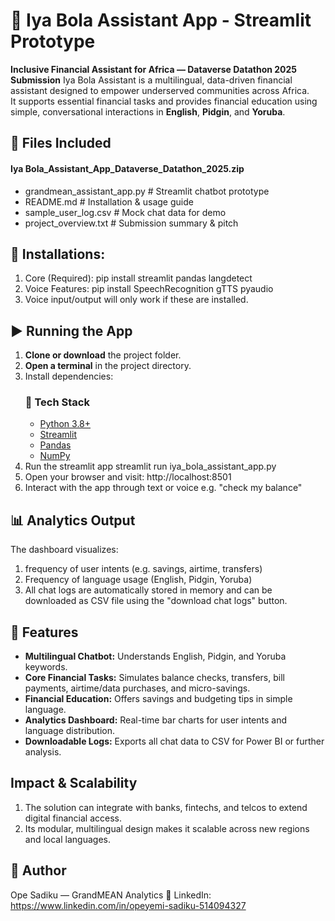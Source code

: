# 💬 Iya Bola Assistant App - Streamlit Prototype
**Inclusive Financial Assistant for Africa — Dataverse Datathon 2025 Submission**
Iya Bola Assistant is a multilingual, data-driven financial assistant designed to empower underserved communities across Africa.  
It supports essential financial tasks and provides financial education using simple, conversational interactions in **English**, **Pidgin**, and **Yoruba**.

## 🧩 Files Included
#### Iya Bola_Assistant_App_Dataverse_Datathon_2025.zip
- grandmean_assistant_app.py    # Streamlit chatbot prototype
- README.md                     # Installation & usage guide
- sample_user_log.csv           # Mock chat data for demo
- project_overview.txt          # Submission summary & pitch

## 🧩 Installations:
1. Core (Required): pip install streamlit pandas langdetect
2. Voice Features: pip install SpeechRecognition gTTS pyaudio
3. Voice input/output will only work if these are installed.

## ▶️ Running the App
1. **Clone or download** the project folder.  
2. **Open a terminal** in the project directory.  
3. Install dependencies:
    ### 🧠 Tech Stack
      - [Python 3.8+](https://www.python.org/downloads/)
      - [Streamlit](https://streamlit.io/)
      - [Pandas](https://pandas.pydata.org/)
      - [NumPy](https://numpy.org/)
4. Run the streamlit app 
   streamlit run iya_bola_assistant_app.py
5. Open your browser and visit:
   http://localhost:8501
6. Interact with the app through text or voice
   e.g. "check my balance"

## 📊 Analytics Output
The dashboard visualizes:
1. frequency of user intents (e.g. savings, airtime, transfers)
2. Frequency of language usage (English, Pidgin, Yoruba)
3. All chat logs are automatically stored in memory and can be downloaded as CSV file using the "download chat logs" button.

## 🚀 Features
- **Multilingual Chatbot:** Understands English, Pidgin, and Yoruba keywords.  
- **Core Financial Tasks:** Simulates balance checks, transfers, bill payments, airtime/data purchases, and micro-savings.  
- **Financial Education:** Offers savings and budgeting tips in simple language.  
- **Analytics Dashboard:** Real-time bar charts for user intents and language distribution.  
- **Downloadable Logs:** Exports all chat data to CSV for Power BI or further analysis.  

## Impact & Scalability
1. The solution can integrate with banks, fintechs, and telcos to extend digital financial access.
2. Its modular, multilingual design makes it scalable across new regions and local languages.

## 👤 Author
Ope Sadiku — GrandMEAN Analytics
🔗 LinkedIn: https://www.linkedin.com/in/opeyemi-sadiku-514094327

